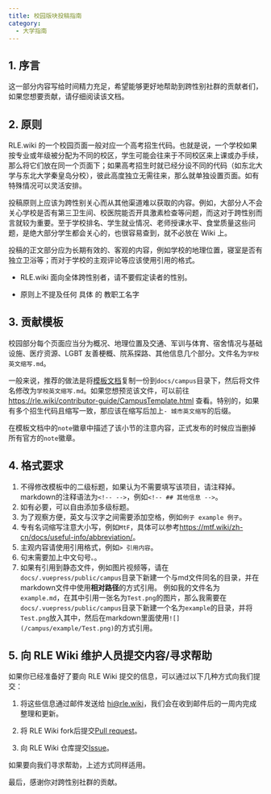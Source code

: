 ```yaml
---
title: 校园版块投稿指南
category:
  - 大学指南
---
```


## 1. 序言

这一部分内容写给时间精力充足，希望能够更好地帮助到跨性别社群的贡献者们，如果您想要贡献，请仔细阅读该文档。

## 2. 原则

RLE.wiki 的一个校园页面一般对应一个高考招生代码。也就是说，一个学校如果按专业或年级被分配为不同的校区，学生可能会往来于不同校区来上课或办手续，那么将它们放在同一个页面下；如果高考招生时就已经分设不同的代码（如东北大学与东北大学秦皇岛分校），彼此高度独立无需往来，那么就单独设置页面。如有特殊情况可以灵活安排。

投稿原则上应该为跨性别关心而从其他渠道难以获取的内容。例如，大部分人不会关心学校是否有第三卫生间、校医院能否开具激素检查等问题，而这对于跨性别而言就较为重要。至于学校排名、学生就业情况、老师授课水平、食堂质量这些问题，是绝大部分学生都会关心的，也很容易查到，就不必放在 Wiki 上。

投稿的正文部分应为长期有效的、客观的内容，例如学校的地理位置，寝室是否有独立卫浴等；而对于学校的主观评论等应该使用引用的格式。

- RLE.wiki 面向全体跨性别者，请不要假定读者的性别。

- 原则上不提及任何 具体 的 教职工名字

## 3. 贡献模板

校园部分每个页面应当分为概况、地理位置及交通、军训与体育、宿舍情况与基础设施、医疗资源、LGBT 友善梗概、院系探路、其他信息几个部分。文件名为`学校英文缩写.md`。

一般来说，推荐的做法是将[模板文档](https://github.com/project-trans/RLE-wiki/tree/main/docs/contributor-guide/template.md)复制一份到`docs/campus`目录下，然后将文件名修改为`学校英文缩写.md`。如果您想预览该文件，可以前往 <https://rle.wiki/contributor-guide/CampusTemplate.html> 查看。特别的，如果有多个招生代码且缩写一致，那应该在缩写后加上`- 城市英文缩写`的后缀。

在模板文档中的`note`徽章中描述了该小节的注意内容，正式发布的时候应当删掉所有官方的`note`徽章。

## 4. 格式要求

1. 不得修改模板中的二级标题，如果认为不需要填写该项目，请注释掉。markdown的注释语法为`<!-- -->`，例如`<!-- ## 其他信息 -->`。
2. 如有必要，可以自由添加多级标题。
3. 为了观察方便，英文与汉字之间需要添加空格，例如`例子 example 例子`。
4. 专有名词缩写注意大小写，例如`MtF`，具体可以参考<https://mtf.wiki/zh-cn/docs/useful-info/abbreviation/>。
5. 主观内容请使用引用格式，例如`> 引用内容`。
6. 句末需要加上中文句号`。`。
7. 如果有引用到静态文件，例如图片视频等，请在`docs/.vuepress/public/campus`目录下新建一个与md文件同名的目录，并在markdown文件中使用**相对路径**的方式引用。
例如我的文件名为`example.md`，在其中引用一张名为`Test.png`的图片，那么我需要在`docs/.vuepress/public/campus`目录下新建一个名为`example`的目录，并将`Test.png`放入其中，然后在markdown里面使用`![](/campus/example/Test.png)`的方式引用。

## 5. 向 RLE Wiki 维护人员提交内容/寻求帮助

如果你已经准备好了要向 RLE Wiki 提交的信息，可以通过以下几种方式向我们提交：

1. 将这些信息通过邮件发送给 <hi@rle.wiki>，我们会在收到邮件后的一周内完成整理和更新。

2. 将 RLE Wiki fork后提交[Pull request](https://github.com/project-trans/RLE-wiki)。

3. 向 RLE Wiki 仓库提交[Issue](https://github.com/project-trans/RLE-wiki/issues)。

如果要向我们寻求帮助，上述方式同样适用。

最后，感谢你对跨性别社群的贡献。
